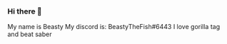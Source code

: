 ### Hi there 👋

My name is Beasty
My discord is: BeastyTheFish#6443
I love gorilla tag and beat saber
